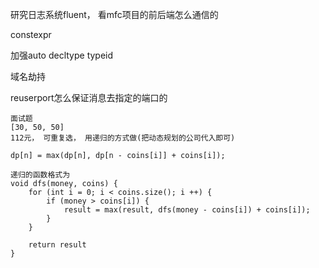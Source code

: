 研究日志系统fluent， 看mfc项目的前后端怎么通信的

constexpr

加强auto decltype typeid

域名劫持

reuserport怎么保证消息去指定的端口的

~~~
面试题
[30, 50, 50]
112元， 可重复选， 用递归的方式做(把动态规划的公司代入即可)

dp[n] = max(dp[n], dp[n - coins[i]] + coins[i]);

递归的函数格式为
void dfs(money, coins) {
	for (int i = 0; i < coins.size(); i ++) {
		if (money > coins[i]) {
			result = max(result, dfs(money - coins[i]) + coins[i]);
		}
	}
	
	return result
}
~~~

